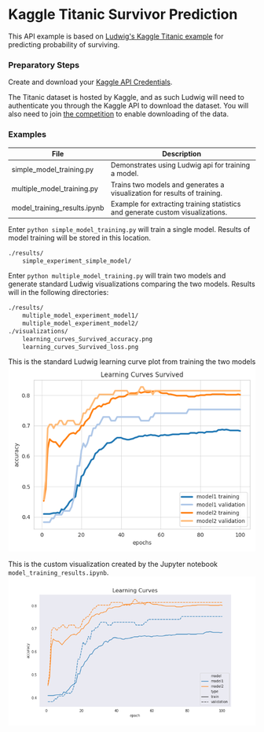 # Kaggle Titanic Survivor Prediction

This API example is based on [Ludwig's Kaggle Titanic example](https://ludwig-ai.github.io/ludwig-docs/examples/#kaggles-titanic-predicting-survivors) for predicting probability of surviving.

### Preparatory Steps

Create and download your [Kaggle API Credentials](https://github.com/Kaggle/kaggle-api#api-credentials).

The Titanic dataset is hosted by Kaggle, and as such Ludwig will need to authenticate you through the Kaggle API to download the dataset. You will also need to join [the competition](https://www.kaggle.com/c/titanic) to enable downloading of the data.

### Examples

| File                         | Description                                                                    |
| ---------------------------- | ------------------------------------------------------------------------------ |
| simple_model_training.py     | Demonstrates using Ludwig api for training a model.                            |
| multiple_model_training.py   | Trains two models and generates a visualization for results of training.       |
| model_training_results.ipynb | Example for extracting training statistics and generate custom visualizations. |

Enter `python simple_model_training.py` will train a single model.  Results of model training will be stored in this location.

```
./results/
    simple_experiment_simple_model/
```

Enter `python multiple_model_training.py` will train two models and generate standard Ludwig visualizations comparing the
two models.  Results will in the following directories:

```
./results/
    multiple_model_experiment_model1/
    multiple_model_experiment_model2/
./visualizations/
    learning_curves_Survived_accuracy.png
    learning_curves_Survived_loss.png
```

This is the standard Ludwig learning curve plot from training the two models
![](../images/learning_curves_Survived_accuracy.png)

This is the custom visualization created by the Jupyter notebook `model_training_results.ipynb`.
![](../images/custom_learning_curve.png)
